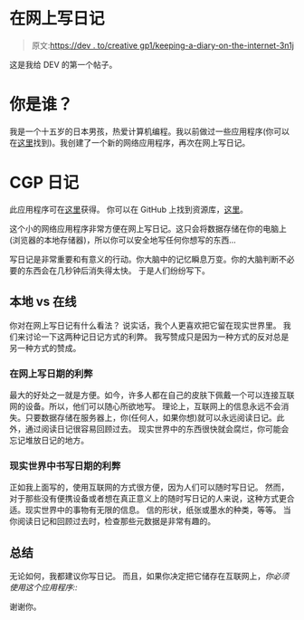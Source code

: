 # 在网上写日记

> 原文:[https://dev . to/creative gp1/keeping-a-diary-on-the-internet-3n1j](https://dev.to/creativegp1/keeping-a-diary-on-the-internet-3n1j)

这是我给 DEV 的第一个帖子。

# 你是谁？

我是一个十五岁的日本男孩，热爱计算机编程。我以前做过一些应用程序(你可以在[这里](https://cretgp.com/project.html)找到)。我创建了一个新的网络应用程序，再次在网上写日记。

# CGP 日记

此应用程序可在[这里](https://cretgp.com/diary)获得。
你可以在 GitHub 上找到资源库，[这里](https://github.com/CreativeGP/Diary)。

这个小的网络应用程序非常方便在网上写日记。这只会将数据存储在你的电脑上(浏览器的本地存储器)，所以你可以安全地写任何你想写的东西...

写日记是非常重要和有意义的行动。你大脑中的记忆瞬息万变。你的大脑判断不必要的东西会在几秒钟后消失得太快。
于是人们纷纷写下。

## 本地 vs 在线

你对在网上写日记有什么看法？
说实话，我个人更喜欢把它留在现实世界里。
我们来讨论一下这两种记日记方式的利弊。
我写赞成只是因为一种方式的反对总是另一种方式的赞成。

### 在网上写日期的利弊

最大的好处之一就是方便。如今，许多人都在自己的皮肤下佩戴一个可以连接互联网的设备。所以，他们可以随心所欲地写。
理论上，互联网上的信息永远不会消失。只要数据存储在服务器上，你(任何人，如果你想)就可以永远阅读日记。此外，通过阅读日记很容易回顾过去。
现实世界中的东西很快就会腐烂，你可能会忘记堆放日记的地方。

### 现实世界中书写日期的利弊

正如我上面写的，使用互联网的方式很方便，因为人们可以随时写日记。
然而，对于那些没有便携设备或者想在真正意义上的随时写日记的人来说，这种方式更合适。现实世界中的事物有无限的信息。
信的形状，纸张或墨水的种类，等等。
当你阅读日记和回顾过去时，检查那些元数据是非常有趣的。

## 总结

无论如何，我都建议你写日记。
而且，如果你决定把它储存在互联网上，*你必须使用这个应用程序::*

谢谢你。